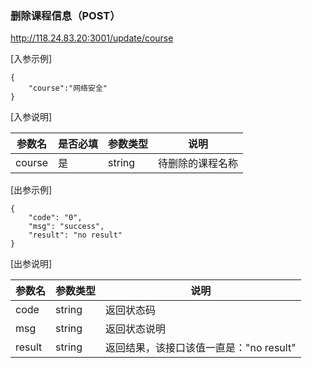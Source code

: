 
### 删除课程信息（POST）
http://118.24.83.20:3001/update/course

[入参示例]
```
{
    "course":"网络安全"
}
```
[入参说明]

|参数名|是否必填|参数类型|说明|
|----|----|----|----|
|course|是|string|待删除的课程名称|

[出参示例]
```
{
    "code": "0",
    "msg": "success",
    "result": "no result"
}
```
[出参说明]

|参数名|参数类型|说明|
|---|---|---|
|code|string|返回状态码|
|msg|string|返回状态说明
|result|string|返回结果，该接口该值一直是："no result"|